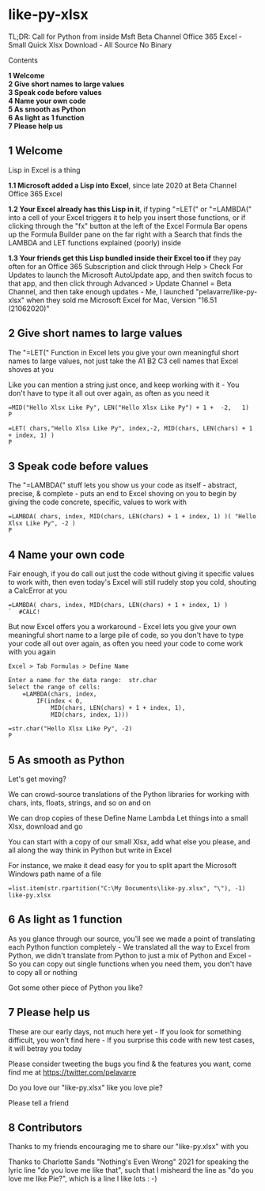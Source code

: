 # like-py-xlsx

TL;DR: Call for Python from inside Msft Beta Channel Office 365 Excel - Small Quick Xlsx Download - All Source No Binary

Contents

**1 Welcome**<br>
**2 Give short names to large values**<br>
**3 Speak code before values**<br>
**4 Name your own code**<br>
**5 As smooth as Python**<br>
**6 As light as 1 function**<br>
**7 Please help us**<br>

## 1 Welcome

Lisp in Excel is a thing

**1.1 Microsoft added a Lisp into Excel**, since late 2020 at Beta Channel Office 365 Excel

**1.2 Your Excel already has this Lisp in it**, if typing "=LET(" or "=LAMBDA(" into a cell of your Excel triggers it to help you insert those functions, or if clicking through the "fx" button at the left of the Excel Formula Bar opens up the Formula Builder pane on the far right with a Search that finds the LAMBDA and LET functions explained (poorly) inside

**1.3 Your friends get this Lisp bundled inside their Excel too if** they pay often for an Office 365 Subscription and click through Help > Check For Updates to launch the Microsoft AutoUpdate app, and then switch focus to that app, and then click through Advanced > Update Channel = Beta Channel, and then take enough updates - Me, I launched "pelavarre/like-py-xlsx" when they sold me Microsoft Excel for Mac, Version "16.51 (21062020)"

## 2 Give short names to large values

The "=LET(" Function in Excel lets you give your own meaningful short names to large values, not just take the A1 B2 C3 cell names that Excel shoves at you

Like you can mention a string just once, and keep working with it - You don't have to type it all out over again, as often as you need it

    =MID("Hello Xlsx Like Py", LEN("Hello Xlsx Like Py") + 1 +  -2,   1)
    P

    =LET( chars,"Hello Xlsx Like Py", index,-2, MID(chars, LEN(chars) + 1 + index, 1) )
    P

## 3 Speak code before values

The "=LAMBDA(" stuff lets you show us your code as itself - abstract, precise, & complete - puts an end to Excel shoving on you to begin by giving the code concrete, specific, values to work with

    =LAMBDA( chars, index, MID(chars, LEN(chars) + 1 + index, 1) )( "Hello Xlsx Like Py", -2 )
    P

## 4 Name your own code

Fair enough, if you do call out just the code without giving it specific values to work with, then even today's Excel will still rudely stop you cold, shouting a CalcError at you

    =LAMBDA( chars, index, MID(chars, LEN(chars) + 1 + index, 1) )
    `  #CALC!

But now Excel offers you a workaround - Excel lets you give your own meaningful short name to a large pile of code, so you don't have to type your code all out over again, as often you need your code to come work with you again

    Excel > Tab Formulas > Define Name
    
    Enter a name for the data range:  str.char
    Select the range of cells:
        =LAMBDA(chars, index,
            IF(index < 0,
                MID(chars, LEN(chars) + 1 + index, 1),
                MID(chars, index, 1)))

    =str.char("Hello Xlsx Like Py", -2)
    P

## 5 As smooth as Python

Let's get moving?

We can crowd-source translations of the Python libraries for working with chars, ints, floats, strings, and so on and on

We can drop copies of these Define Name Lambda Let things into a small Xlsx, download and go

You can start with a copy of our small Xlsx, add what else you please, and all along the way think in Python but write in Excel

For instance, we make it dead easy for you to split apart the Microsoft Windows path name of a file

    =list.item(str.rpartition("C:\My Documents\like-py.xlsx", "\"), -1)
    like-py.xlsx

## 6 As light as 1 function

As you glance through our source, you'll see we made a point of translating each Python function completely - We translated all the way to Excel from Python, we didn't translate from Python to just a mix of Python and Excel - So you can copy out single functions when you need them, you don't have to copy all or nothing

Got some other piece of Python you like?

## 7 Please help us

These are our early days, not much here yet - If you look for something difficult, you won't find here - If you surprise this code with new test cases, it will betray you today

Please consider tweeting the bugs you find & the features you want, come find me at https://twitter.com/pelavarre

Do you love our "like-py.xlsx" like you love pie?

Please tell a friend

## 8 Contributors

Thanks to my friends encouraging me to share our "like-py.xlsx" with you

Thanks to Charlotte Sands "Nothing's Even Wrong" 2021 for speaking the lyric line "do you love me like that", such that I misheard the line as "do you love me like Pie?", which is a line I like lots : -)

